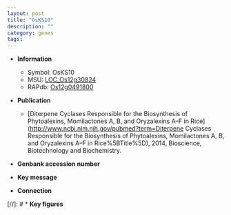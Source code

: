 ```yaml
---
layout: post
title: "OsKS10"
description: ""
category: genes
tags: 
---
```


* **Information**  
    + Symbol: OsKS10  
    + MSU: [LOC_Os12g30824](http://rice.uga.edu/cgi-bin/ORF_infopage.cgi?orf=LOC_Os12g30824)  
    + RAPdb: [Os12g0491800](http://rapdb.dna.affrc.go.jp/viewer/gbrowse_details/irgsp1?name=Os12g0491800)  

* **Publication**  
    + [Diterpene Cyclases Responsible for the Biosynthesis of Phytoalexins, Momilactones A, B, and Oryzalexins A–F in Rice](http://www.ncbi.nlm.nih.gov/pubmed?term=Diterpene Cyclases Responsible for the Biosynthesis of Phytoalexins, Momilactones A, B, and Oryzalexins A–F in Rice%5BTitle%5D), 2014, Bioscience, Biotechnology and Biochemistry.

* **Genbank accession number**  

* **Key message**  

* **Connection**  

[//]: # * **Key figures**  


